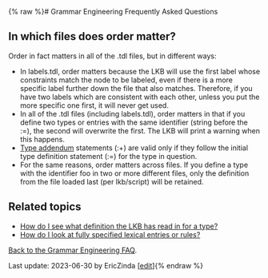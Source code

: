 {% raw %}# Grammar Engineering Frequently Asked Questions

## In which files does order matter?

Order in fact matters in all of the .tdl files, but in different ways:

- In labels.tdl, order matters because the LKB will use the first
label whose constraints match the node to be labeled, even if there
is a more specific label further down the file that also matches.
Therefore, if you have two labels which are consistent with each
other, unless you put the more specific one first, it will never get
used.
- In all of the .tdl files (including labels.tdl), order matters in
that if you define two types or entries with the same identifier
(string before the :=), the second will overwrite the first. The LKB
will print a warning when this happens.
- [Type addendum](https://delph-in.github.io/docs/matrix/GeFaqTypeAddendum) statements (:+) are valid only if
they follow the initial type definition statement (:=) for the type
in question.
- For the same reasons, order matters across files. If you define a
type with the identifier foo in two or more different files, only
the definition from the file loaded last (per lkb/script) will be
retained.

## Related topics

- [How do I see what definition the LKB has read in for a
type?](https://delph-in.github.io/docs/matrix/GeFaqViewType)
- [How do I look at fully specified lexical entries or
rules?](https://delph-in.github.io/docs/matrix/GeFaqViewEntry)

[Back to the Grammar Engineering FAQ](https://delph-in.github.io/docs/matrix/GrammarEngineeringFAQ).

Last update: 2023-06-30 by EricZinda [[edit](https://github.com/delph-in/docs/wiki/GeFaqOrderMatters/_edit)]{% endraw %}